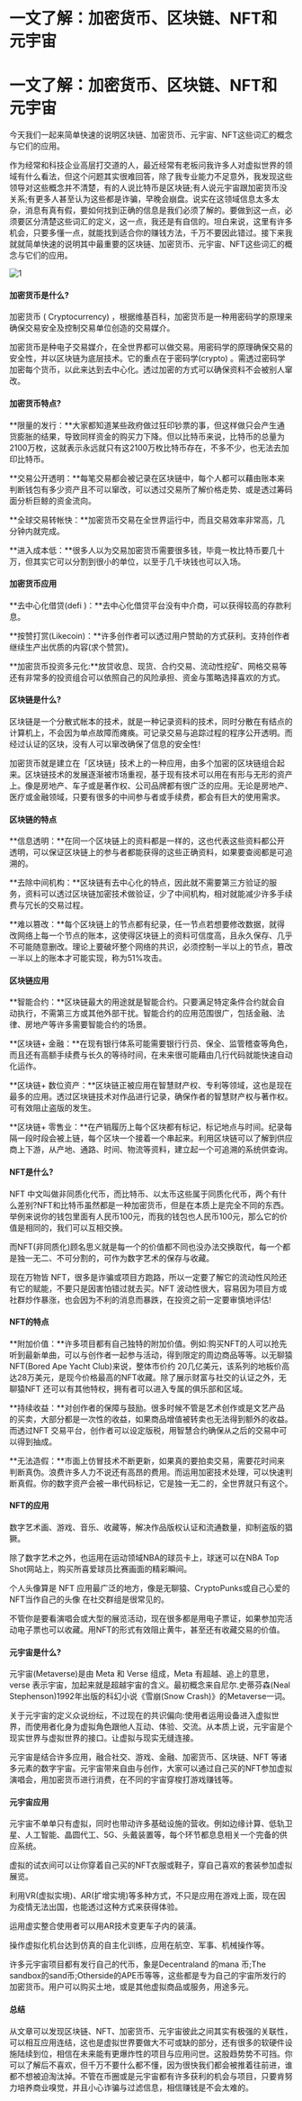# 一文了解：加密货币、区块链、NFT和元宇宙


# 一文了解：加密货币、区块链、NFT和元宇宙



今天我们一起来简单快速的说明区块链、加密货币、元宇宙、NFT这些词汇的概念与它们的应用。

作为经常和科技企业高层打交道的人，最近经常有老板问我许多人对虚拟世界的领域有什么看法，但这个问题其实很难回答，除了我专业能力不足意外，我发现这些领导对这些概念并不清楚，有的人说比特币是区块链;有人说元宇宙跟加密货币没关系;有更多人甚至认为这些都是诈骗，早晚会崩盘。说实在这领域信息太多太杂，消息有真有假，要如何找到正确的信息是我们必须了解的。要做到这一点，必须要区分清楚这些词汇的定义，这一点，我还是有自信的。坦白来说，这里有许多机会，只要多懂一点，就能找到适合你的赚钱方法，千万不要因此错过。接下来我就就简单快速的说明其中最重要的区块链、加密货币、元宇宙、NFT这些词汇的概念与它们的应用。

![1](627e10eedd3c7.jpg)

#### 加密货币是什么?

加密货币 ( Cryptocurrency) ，根据维基百科，加密货币是一种用密码学的原理来确保交易安全及控制交易单位创造的交易媒介。

加密货币是种电子交易媒介，在全世界都可以做交易。用密码学的原理确保交易的安全性，并以区块链为底层技术。它的重点在于密码学(crypto) 。需透过密码学加密每个货币，以此来达到去中心化。透过加密的方式可以确保资料不会被别人窜改。

#### 加密货币特点?

**限量的发行：**大家都知道某些政府做过狂印钞票的事，但这样做只会产生通货膨胀的结果，导致同样资金的购买力下降。但以比特币来说，比特币的总量为2100万枚，这就表示永远就只有这2100万枚比特币存在，不多不少，也无法去加印比特币。

**交易公开透明：**每笔交易都会被记录在区块链中，每个人都可以藉由账本来判断钱包有多少资产且不可以窜改，可以透过交易所了解价格走势、或是透过筹码面分析巨鲸的资金流向。

**全球交易转帐快：**加密货币交易在全世界运行中，而且交易效率非常高，几分钟内就完成。

**进入成本低：**很多人以为交易加密货币需要很多钱，毕竟一枚比特币要几十万，但其实它可以分割到很小的单位，以至于几千块钱也可以入场。

#### 加密货币应用

**去中心化借贷(defi )：**去中心化借贷平台没有中介商，可以获得较高的存款利息。

**按赞打赏(Likecoin)：**许多创作者可以透过用户赞助的方式获利。支持创作者继续生产出优质的内容(求个赞赏)。

**加密货币投资多元化:**放贷收息、现货、合约交易、流动性挖矿、网格交易等还有非常多的投资组合可以依照自己的风险承担、资金与策略选择喜欢的方式。

#### 区块链是什么?

区块链是一个分散式帐本的技术，就是一种记录资料的技术，同时分散在有结点的计算机上，不会因为单点故障而瘫痪。可记录交易与追踪过程的程序公开透明。而经过认证的区块，没有人可以窜改确保了信息的安全性!

加密货币就是建立在「区块链」技术上的一种应用，由多个加密的区块链组合起来。区块链技术的发展逐渐被市场重视，基于现有技术可以用在有形与无形的资产上。像是房地产、车子或是著作权、公司品牌都有很广泛的应用。无论是房地产、医疗或金融领域，只要有很多的中间参与者或手续费，都会有巨大的使用需求。

#### 区块链的特点

**信息透明：**在同一个区块链上的资料都是一样的，这也代表这些资料都公开透明，可以保证区块链上的参与者都能获得的这些正确资料，如果要查阅都是可追溯的。

**去除中间机构：**区块链有去中心化的特点，因此就不需要第三方验证的服务，资料可以透过区块链加密技术做验证，少了中间机构，相对就能减少许多手续费与冗长的交易过程。

**难以篡改：**每个区块链上的节点都有纪录，任一节点若想要修改数据，就得改网络上每一个节点的账本，这使得区块链上的资料可信度高，且永久保存、几乎不可能随意删改。理论上要破坏整个网络的共识，必须控制一半以上的节点，篡改一半以上的账本才可能实现，称为51%攻击。

#### 区块链应用

**智能合约：**区块链最大的用途就是智能合约。只要满足特定条件合约就会自动执行，不需第三方或其他外部干扰。智能合约的应用范围很广，包括金融、法律、房地产等许多需要智能合约的场景。

**区块链+ 金融：**在现有银行体系可能需要银行行员、保全、监管稽查等角色，而且还有高额手续费与长久的等待时间，在未来很可能藉由几行代码就能快速自动化运作。

**区块链+ 数位资产：**区块链正被应用在智慧财产权、专利等领域，这也是现在最多的应用。透过区块链技术对作品进行记录，确保作者的智慧财产权与著作权。可有效阻止盗版的发生。

**区块链+ 零售业：**在产销履历上每个区块都有标记，标记地点与时间。纪录每隔一段时段会被上链，每个区块一个接着一个串起来。利用区块链可以了解到供应商上下游，从产地、通路、时间、物流等资料，建立起一个可追溯的系统供查询。

#### NFT是什么?

NFT 中文叫做非同质化代币，而比特币、以太币这些属于同质化代币，两个有什么差别?NFT和比特币虽然都是一种加密货币，但是在本质上是完全不同的东西。举例来说你的钱包里面有人民币100元，而我的钱包也人民币100元，那么它的价值是相同的，我们可以互相交换。

而NFT(非同质化)顾名思义就是每一个的价值都不同也没办法交换取代，每一个都是独一无二、不可分割的，可作为数字艺术的保存与收藏。

现在万物皆 NFT，很多是诈骗或项目方跑路，所以一定要了解它的流动性风险还有它的赋能，不要只是因害怕错过就去买。NFT 波动性很大，容易因为项目方或社群炒作暴涨，也会因为不利的消息而暴跌，在投资之前一定要审慎地评估!

#### NFT的特点

**附加价值：**许多项目都有自己独特的附加价值。例如:购买NFT的人可以抢先听到最新单曲，可以与创作者一起参与活动，得到限定的周边商品等等。以无聊猿NFT(Bored Ape Yacht Club)来说，整体市价约 20几亿美元，该系列的地板价高达28万美元，是现今价格最高的NFT收藏。除了展示财富与社交的认证之外，无聊猿NFT 还可以有其他特权，拥有者可以进入专属的俱乐部和区域。

**持续收益：**对创作者的保障与鼓励。很多时候不管是艺术创作或是文艺产品的买卖，大部分都是一次性的收益，如果商品增值被转卖也无法得到额外的收益。而透过NFT 交易平台，创作者可以设定版税，用智慧合约确保从之后的交易中可以得到抽成。

**无法造假：**市面上仿冒技术不断更新，如果真的要拍卖交易，需要花时间来判断真伪。浪费许多人力不说还有高昂的费用。而运用加密技术处理，可以快速判断真假。你的数字资产会被一串代码标记，它是独一无二的，全世界就只有这个。

#### NFT的应用

数字艺术画、游戏、音乐、收藏等，解决作品版权认证和流通数量，抑制盗版的猖獗。

除了数字艺术之外，也运用在运动领域NBA的球员卡上，球迷可以在NBA Top Shot网站上，购买所喜爱球员比赛画面的精彩瞬间。

个人头像算是 NFT 应用最广泛的地方，像是无聊猿、CryptoPunks或自己心爱的NFT当作自己的头像 在社交群组是很常见的。

不管你是要看演唱会或大型的展览活动，现在很多都是用电子票证，如果参加完活动电子票也可以收藏。用NFT的形式有效阻止黄牛，甚至还有收藏交易的价值。

#### 元宇宙是什么?

元宇宙(Metaverse)是由 Meta 和 Verse 组成，Meta 有超越、追上的意思，verse 表示宇宙，加起来就是超越宇宙的含义。最初概念来自尼尔.史蒂芬森(Neal Stephenson)1992年出版的科幻小说《雪崩(Snow Crash)》的Metaverse一词。

关于元宇宙的定义众说纷纭，不过现在的共识偏向:使用者运用设备进入虚拟世界，而使用者化身为虚拟角色跟他人互动、体验、交流。从本质上说，元宇宙是个现实世界与虚拟世界的接口。让虚拟与现实无缝连接。

元宇宙是结合许多应用，融合社交、游戏、金融、加密货币、区块链、NFT 等诸多元素的数字宇宙。元宇宙带来自由与创作，大家可以通过自己买的NFT参加虚拟演唱会，用加密货币进行消费，在不同的宇宙穿梭打游戏赚钱等。

#### 元宇宙应用

元宇宙不单单只有虚拟，同时也带动许多基础设施的营收。例如边缘计算、低轨卫星、人工智能、晶圆代工、5G、头戴装置等，每个环节都息息相关一个完备的供应系统。

虚拟的试衣间可以让你穿着自己买的NFT衣服或鞋子，穿自己喜欢的套装参加虚拟展览。

利用VR(虚拟实境)、AR(扩增实境)等多种方式，不只是应用在游戏上面，现在因为疫情无法出国，也能透过这种方式来获得体验。

运用虚实整合使用者可以用AR技术变更车子内的装潢。

操作虚拟化机台达到仿真的自主化训练，应用在航空、军事、机械操作等。

许多元宇宙项目都有发行自己的代币，象是Decentraland 的mana 币;The sandbox的sand币;Otherside的APE币等等，这些都是专为自己的宇宙所发行的加密货币。用户可以购买土地，或是其他虚拟商品或服务，用途多元。

#### 总结

从文章可以发现区块链、NFT、加密货币、元宇宙彼此之间其实有极强的关联性，可以相互应用连结，这也是虚拟世界要做大不可或缺的部分，还有很多的软硬件设施陆续到位，相信在未来能有更爆炸性的项目与应用问世。这股趋势势不可挡。你可以了解后不喜欢，但千万不要什么都不懂，因为很快我们都会被推着往前进，谁都不想被迫淘汰掉。不管在币圈或是元宇宙都有许多获利的机会与项目，只要肯努力培养商业嗅觉，并且小心诈骗与过滤信息，相信赚钱是不会太难的。
